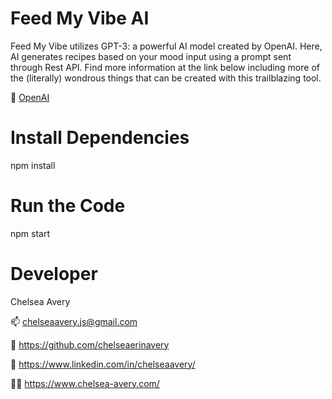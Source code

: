# Feed My Vibe AI

Feed My Vibe utilizes GPT-3: a powerful AI model created by OpenAI. Here, AI generates recipes based on your mood input using a prompt sent through Rest API. Find more information at the link below including more of the (literally) wondrous things that can be created with this trailblazing tool.

🤖 [OpenAI](https://beta.openai.com/)

# Install Dependencies

npm install

# Run the Code

npm start

# Developer

Chelsea Avery

📫 chelseaavery.js@gmail.com

🐙 https://github.com/chelseaerinavery

💼 https://www.linkedin.com/in/chelseaavery/

👩‍💻 https://www.chelsea-avery.com/
